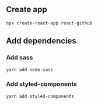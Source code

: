 ## Create app
```
npx create-react-app react-github
```

## Add dependencies

###  Add sass
```
yarn add node-sass
```

### Add styled-components
```
yarn add styled-components
```
